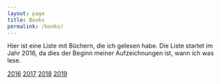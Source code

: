 ```yaml
---
layout: page
title: Books
permalink: /books/
---
```


Hier ist eine Liste mit Büchern, die ich gelesen habe. Die Liste startet im Jahr 2016, da dies der Beginn meiner Aufzeichnungen ist, wann ich was lese.

[2016](_books/books_2016.markdown)
[2017](_books/books_2017.markdown)
[2018](_books/books_2018.markdown)
[2019](_books/books_2019.markdown)